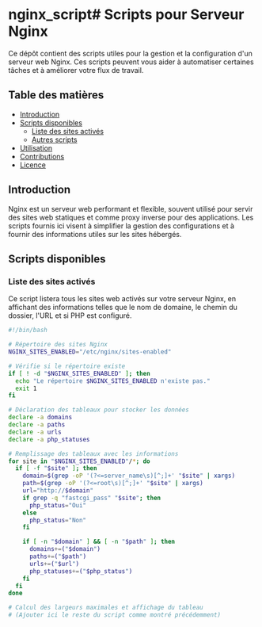 # nginx_script# Scripts pour Serveur Nginx

Ce dépôt contient des scripts utiles pour la gestion et la configuration d'un serveur web Nginx. Ces scripts peuvent vous aider à automatiser certaines tâches et à améliorer votre flux de travail.

## Table des matières

- [Introduction](#introduction)
- [Scripts disponibles](#scripts-disponibles)
  - [Liste des sites activés](#liste-des-sites-activés)
  - [Autres scripts](#autres-scripts)
- [Utilisation](#utilisation)
- [Contributions](#contributions)
- [Licence](#licence)

## Introduction

Nginx est un serveur web performant et flexible, souvent utilisé pour servir des sites web statiques et comme proxy inverse pour des applications. Les scripts fournis ici visent à simplifier la gestion des configurations et à fournir des informations utiles sur les sites hébergés.

## Scripts disponibles

### Liste des sites activés

Ce script listera tous les sites web activés sur votre serveur Nginx, en affichant des informations telles que le nom de domaine, le chemin du dossier, l'URL et si PHP est configuré.

```bash
#!/bin/bash

# Répertoire des sites Nginx
NGINX_SITES_ENABLED="/etc/nginx/sites-enabled"

# Vérifie si le répertoire existe
if [ ! -d "$NGINX_SITES_ENABLED" ]; then
  echo "Le répertoire $NGINX_SITES_ENABLED n'existe pas."
  exit 1
fi

# Déclaration des tableaux pour stocker les données
declare -a domains
declare -a paths
declare -a urls
declare -a php_statuses

# Remplissage des tableaux avec les informations
for site in "$NGINX_SITES_ENABLED"/*; do
  if [ -f "$site" ]; then
    domain=$(grep -oP '(?<=server_name\s)[^;]+' "$site" | xargs)
    path=$(grep -oP '(?<=root\s)[^;]+' "$site" | xargs)
    url="http://$domain"
    if grep -q "fastcgi_pass" "$site"; then
      php_status="Oui"
    else
      php_status="Non"
    fi

    if [ -n "$domain" ] && [ -n "$path" ]; then
      domains+=("$domain")
      paths+=("$path")
      urls+=("$url")
      php_statuses+=("$php_status")
    fi
  fi
done

# Calcul des largeurs maximales et affichage du tableau
# (Ajouter ici le reste du script comme montré précédemment)
